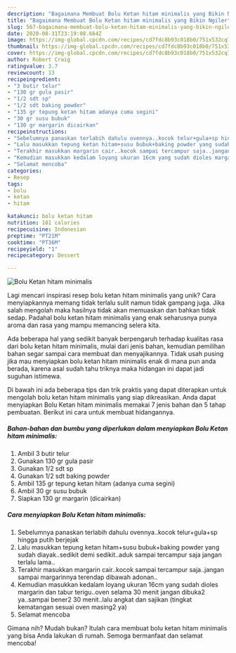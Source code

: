 ```yaml
---
description: "Bagaimana Membuat Bolu Ketan hitam minimalis yang Bikin Ngiler"
title: "Bagaimana Membuat Bolu Ketan hitam minimalis yang Bikin Ngiler"
slug: 567-bagaimana-membuat-bolu-ketan-hitam-minimalis-yang-bikin-ngiler
date: 2020-08-31T23:19:08.664Z
image: https://img-global.cpcdn.com/recipes/cd7fdc8b93c018b0/751x532cq70/bolu-ketan-hitam-minimalis-foto-resep-utama.jpg
thumbnail: https://img-global.cpcdn.com/recipes/cd7fdc8b93c018b0/751x532cq70/bolu-ketan-hitam-minimalis-foto-resep-utama.jpg
cover: https://img-global.cpcdn.com/recipes/cd7fdc8b93c018b0/751x532cq70/bolu-ketan-hitam-minimalis-foto-resep-utama.jpg
author: Robert Craig
ratingvalue: 3.7
reviewcount: 13
recipeingredient:
- "3 butir telur"
- "130 gr gula pasir"
- "1/2 sdt sp"
- "1/2 sdt baking powder"
- "135 gr tepung ketan hitam adanya cuma segini"
- "30 gr susu bubuk"
- "130 gr margarin dicairkan"
recipeinstructions:
- "Sebelumnya panaskan terlabih dahulu ovennya..kocok telur+gula+sp hingga putih berjejak"
- "Lalu masukkan tepung ketan hitam+susu bubuk+baking powder yang sudah diayak..sedikit demi sedikit..aduk sampai tercampur saja jangan terlalu lama.."
- "Terakhir masukkan margarin cair..kocok sampai tercampur saja..jangan sampai margarinnya terendap dibawah adonan.."
- "Kemudian masukkan kedalam loyang ukuran 16cm yang sudah dioles margarin dan tabur terigu..oven selama 30 menit jangan dibuka2 ya..sampai bener2 30 menit..lalu angkat dan sajikan (tingkat kematangan sesuai oven masing2 ya)"
- "Selamat mencoba"
categories:
- Resep
tags:
- bolu
- ketan
- hitam

katakunci: bolu ketan hitam 
nutrition: 181 calories
recipecuisine: Indonesian
preptime: "PT21M"
cooktime: "PT36M"
recipeyield: "1"
recipecategory: Dessert

---
```



![Bolu Ketan hitam minimalis](https://img-global.cpcdn.com/recipes/cd7fdc8b93c018b0/751x532cq70/bolu-ketan-hitam-minimalis-foto-resep-utama.jpg)

Lagi mencari inspirasi resep bolu ketan hitam minimalis yang unik? Cara menyiapkannya memang tidak terlalu sulit namun tidak gampang juga. Jika salah mengolah maka hasilnya tidak akan memuaskan dan bahkan tidak sedap. Padahal bolu ketan hitam minimalis yang enak seharusnya punya aroma dan rasa yang mampu memancing selera kita.



Ada beberapa hal yang sedikit banyak berpengaruh terhadap kualitas rasa dari bolu ketan hitam minimalis, mulai dari jenis bahan, kemudian pemilihan bahan segar sampai cara membuat dan menyajikannya. Tidak usah pusing jika mau menyiapkan bolu ketan hitam minimalis enak di mana pun anda berada, karena asal sudah tahu triknya maka hidangan ini dapat jadi suguhan istimewa.


Di bawah ini ada beberapa tips dan trik praktis yang dapat diterapkan untuk mengolah bolu ketan hitam minimalis yang siap dikreasikan. Anda dapat menyiapkan Bolu Ketan hitam minimalis memakai 7 jenis bahan dan 5 tahap pembuatan. Berikut ini cara untuk membuat hidangannya.

<!--inarticleads1-->

##### Bahan-bahan dan bumbu yang diperlukan dalam menyiapkan Bolu Ketan hitam minimalis:

1. Ambil 3 butir telur
1. Gunakan 130 gr gula pasir
1. Gunakan 1/2 sdt sp
1. Gunakan 1/2 sdt baking powder
1. Ambil 135 gr tepung ketan hitam (adanya cuma segini)
1. Ambil 30 gr susu bubuk
1. Siapkan 130 gr margarin (dicairkan)




<!--inarticleads2-->

##### Cara menyiapkan Bolu Ketan hitam minimalis:

1. Sebelumnya panaskan terlabih dahulu ovennya..kocok telur+gula+sp hingga putih berjejak
1. Lalu masukkan tepung ketan hitam+susu bubuk+baking powder yang sudah diayak..sedikit demi sedikit..aduk sampai tercampur saja jangan terlalu lama..
1. Terakhir masukkan margarin cair..kocok sampai tercampur saja..jangan sampai margarinnya terendap dibawah adonan..
1. Kemudian masukkan kedalam loyang ukuran 16cm yang sudah dioles margarin dan tabur terigu..oven selama 30 menit jangan dibuka2 ya..sampai bener2 30 menit..lalu angkat dan sajikan (tingkat kematangan sesuai oven masing2 ya)
1. Selamat mencoba




Gimana nih? Mudah bukan? Itulah cara membuat bolu ketan hitam minimalis yang bisa Anda lakukan di rumah. Semoga bermanfaat dan selamat mencoba!

